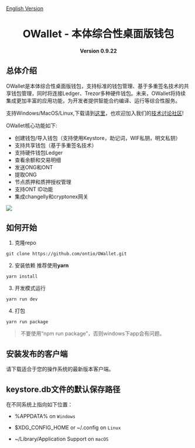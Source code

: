 [English Version](./README.md)



<h1 align="center">OWallet - 本体综合性桌面版钱包 </h1>
<h4 align="center">Version 0.9.22</h4>

## 总体介绍

OWallet是本体综合性桌面版钱包，支持标准的钱包管理、基于多重签名技术的共享钱包管理，同时将连接Ledger、Trezor多种硬件钱包。未来，OWallet将持续集成更加丰富的应用功能，为开发者提供智能合约编译、运行等综合性服务。

支持Windows/MacOS/Linux,下载请到[这里](https://github.com/ontio/OWallet/releases)，也欢迎加入我们的[技术讨论社区](https://discord.gg/4TQujHj)!

OWallet核心功能如下:

* 创建钱包/导入钱包（支持使用Keystore，助记词，WIF私钥，明文私钥） 
* 支持共享钱包（基于多重签名技术）
* 支持硬件钱包Ledger
* 查看余额和交易明细
* 发送ONG和ONT
* 提取ONG
* 节点质押和质押授权管理
* 支持ONT ID功能
* 集成changelly和cryptonex网关 

![](images/OWallet.jpg)


## 如何开始

1. 克隆repo

```
git clone https://github.com/ontio/OWallet.git
```

2. 安装依赖
推荐使用**yarn**

```
yarn install
```

3. 开发模式运行

```
yarn run dev
```

4. 打包

```
yarn run package
```

> 不要使用“npm run package”，否则windows下app会有问题。

## 安装发布的客户端

请下载适合于您的操作系统的最新版本客户端。


## keystore.db文件的默认保存路径

在不同系统上指向如下位置：

* %APPDATA% on `Windows`

* $XDG_CONFIG_HOME or ~/.config on `Linux`

* ~/Library/Application Support on `macOS`